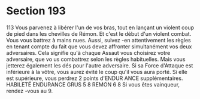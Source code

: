 # Section 193

113
Vous parvenez à libérer l'un de vos bras, tout en lançant un
violent coup de pied dans les chevilles de Rémon. Et c'est le
début d'un violent combat. Vous vous battrez à mains nues.
Aussi, suivez -en attentivement les règles en tenant compte du
fait que vous devez affronter  simultanément  vos deux
adversaires. Cela signifie qu'à chaque Assaut vous choisirez votre
adversaire, que vo us combattrez selon les règles habituelles.
Mais vous jetterez également les dés pour l'autre adversaire. Si sa
Force d'Attaque est inférieure à la vôtre, vous aurez évité le coup
qu'il vous aura porté. Si elle est supérieure, vous perdrez 2 points
d'ENDUR ANCE  supplémentaires.
HABILETÉ ENDURANCE
GRUS    5    8
REMON    6    8
Si vous êtes vainqueur, rendez -vous au 9.